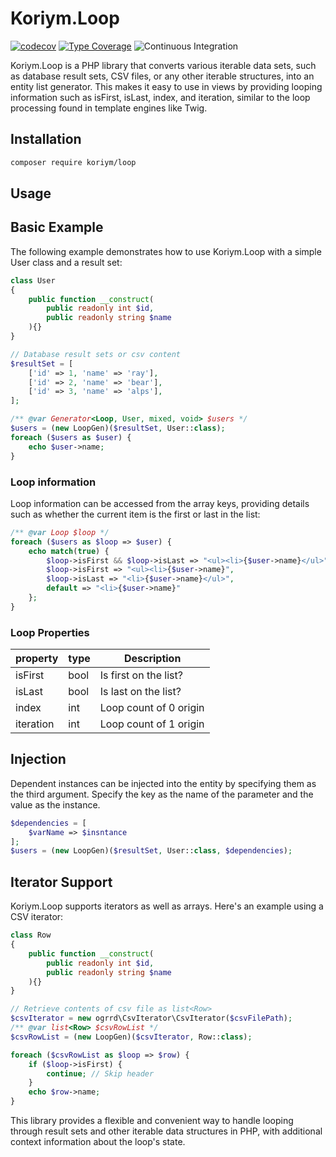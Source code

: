 # Koriym.Loop

[![codecov](https://codecov.io/gh/koriym/Koriym.Loop/branch/master/graph/badge.svg?token=eh3c9AF4Mr)](https://codecov.io/gh/koriym/Koriym.Loop)
[![Type Coverage](https://shepherd.dev/github/koriym/Koriym.Loop/coverage.svg)](https://shepherd.dev/github/koriym/Koriym.Loop)
![Continuous Integration](https://github.com/koriym/Koriym.Loop/workflows/Continuous%20Integration/badge.svg)

Koriym.Loop is a PHP library that converts various iterable data sets, such as database result sets, CSV files, or any other iterable structures, into an entity list generator. This makes it easy to use in views by providing looping information such as isFirst, isLast, index, and iteration, similar to the loop processing found in template engines like Twig.

## Installation

```bash
composer require koriym/loop
```

## Usage

## Basic Example

The following example demonstrates how to use Koriym.Loop with a simple User class and a result set:

```php
class User
{
    public function __construct(
        public readonly int $id,
        public readonly string $name
    ){}
}

// Database result sets or csv content
$resultSet = [ 
    ['id' => 1, 'name' => 'ray'],
    ['id' => 2, 'name' => 'bear'],
    ['id' => 3, 'name' => 'alps'],
];

/** @var Generator<Loop, User, mixed, void> $users */
$users = (new LoopGen)($resultSet, User::class);
foreach ($users as $user) {
    echo $user->name;
}
```

### Loop information

Loop information can be accessed from the array keys, providing details such as whether the current item is the first or last in the list:

```php
/** @var Loop $loop */
foreach ($users as $loop => $user) {
    echo match(true) {
        $loop->isFirst && $loop->isLast => "<ul><li>{$user->name}</ul>",
        $loop->isFirst => "<ul><li>{$user->name}",
        $loop->isLast => "<li>{$user->name}</ul>",
        default => "<li>{$user->name}"
    };
}
```

### Loop Properties

| property  | type | Description            |
| --------- | ---- | ---------------------- |
| isFirst   | bool | Is first on the list?  |
| isLast    | bool | Is last on the list?   |
| index     | int  | Loop count of 0 origin |
| iteration | int  | Loop count of 1 origin |

## Injection

Dependent instances can be injected into the entity by specifying them as the third argument.
Specify the key as the name of the parameter and the value as the instance.

```php
$dependencies = [
    $varName => $insntance
];
$users = (new LoopGen)($resultSet, User::class, $dependencies);
```

## Iterator Support

Koriym.Loop supports iterators as well as arrays. Here's an example using a CSV iterator:

```php
class Row
{
    public function __construct(
        public readonly int $id,
        public readonly string $name
    ){}
}

// Retrieve contents of csv file as list<Row>
$csvIterator = new ogrrd\CsvIterator\CsvIterator($csvFilePath);
/** @var list<Row> $csvRowList */
$csvRowList = (new LoopGen)($csvIterator, Row::class);

foreach ($csvRowList as $loop => $row) {
    if ($loop->isFirst) {
        continue; // Skip header
    }
    echo $row->name;
}
```

This library provides a flexible and convenient way to handle looping through result sets and other iterable data structures in PHP, with additional context information about the loop's state.


